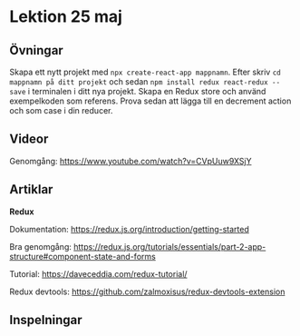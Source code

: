 # Lektion 25 maj

## Övningar

Skapa ett nytt projekt med `npx create-react-app mappnamn`. Efter skriv `cd mappnamn på ditt projekt` och sedan `npm install redux react-redux --save` i terminalen i ditt nya projekt. Skapa en Redux store och använd exempelkoden som referens. Prova sedan att lägga till en decrement action och som case i din reducer.

## Videor

Genomgång: https://www.youtube.com/watch?v=CVpUuw9XSjY

## Artiklar

**Redux**

Dokumentation: https://redux.js.org/introduction/getting-started

Bra genomgång: https://redux.js.org/tutorials/essentials/part-2-app-structure#component-state-and-forms

Tutorial: https://daveceddia.com/redux-tutorial/

Redux devtools: https://github.com/zalmoxisus/redux-devtools-extension

## Inspelningar
